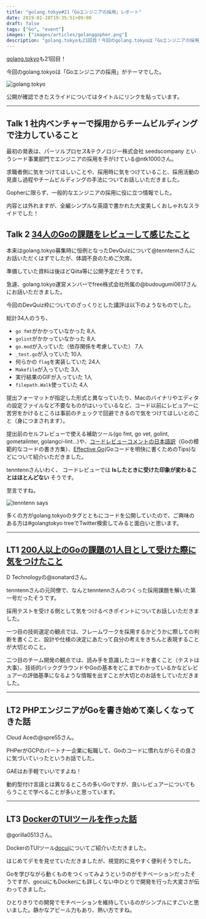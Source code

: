 ```yaml
---
title: "golang.tokyo#21「Goエンジニアの採用」レポート"
date: 2019-01-28T19:35:51+09:00
draft: false
tags: ["Go", "event"]
images: ["images/articles/golanggopher.png"]
description: "golang.tokyoも21回目！今回のgolang.tokyoは「Goエンジニアの採用」がテーマでした。"
---
```

[golang.tokyo](https://twitter.com/hashtag/golangtokyo?src=hash)も21回目！

今回のgolang.tokyoは「Goエンジニアの採用」がテーマでした。

![golang.tokyo](/images/articles/golangtokyo.jpg)

公開が確認できたスライドについてはタイトルにリンクを貼っています。

***

## Talk 1 社内ベンチャーで採用からチームビルディングで注力していること
最初の発表は、パーソルプロセス&テクノロジー株式会社 seedscompany というシード事業部門でエンジニアの採用を手がけている@ntk1000さん。

求職者側に気をつけてほしいことや、採用時に気をつけていること、採用活動の見直し過程やチームビルディングの手法についてお話しいただきました。

Gopherに限らず、一般的なエンジニアの採用に役に立つ情報でした。

内容とは外れますが、全編シンプルな英語で書かれた大変美しくおしゃれなスライドでした！


## Talk 2 [34人のGoの課題をレビューして感じたこと](https://docs.google.com/presentation/d/1TAwxT9mRmiEjQOZurz-TbXc8SQf0mlEJDS8tL49Q-M4/)
本来はgolang.tokyo募集時に恒例となったDevQuizについて@tenntennさんにお話いただくはずでしたが、体調不良のためご欠席。

準備していた資料は後ほどQiita等に公開予定だそうです。

急遽、golang.tokyo運営メンバーでfree株式会社所属の@budougumi0617さんにお話いただきました。


今回のDevQuiz枠についてのざっくりとした講評は以下のようなものでした。

総計34人のうち、

- `go fmt`がかかっていなかった 8人
- `golint`がかかっていなかった 8人
- `go.mod`が入っていた（依存関係を考慮していた） 7人
- `_test.go`が入っていた 10人
- 何らかの `flag`を実装していた 24人
- `Makefile`が入っていた 3人
- 実行結果のGIFが入っていた 1人
- `filepath.Walk`使っていた 4人

提出フォーマットが指定した形式と異なっていたり、Macのバイナリやエディタの設定ファイルなど不要なものがはいっているなど、コード以前にレビュアーに苦労をかけるところは事前のチェックで回避できるので気をつけてほしいとのこと（身につまされます）。

提出前のセルフレビューで使える補助ツール(go fmt, go vet, golint, gometalinter, golangci-lint…)や、[コードレビューコメントの日本語訳](https://qiita.com/knsh14/items/8b73b31822c109d4c497)（Goの模範的なコードの書き方集）、[Effective Go](https://golang.org/doc/effective_go.html)(Goコードを明快に書くためのTips)などについて紹介いただきました。

tenntennさんいわく、 コードレビューでは **lsしたときに受けた印象が変わることはほとんどない** そうです。

至言ですね。

![tenntenn says](/images/articles/gopherslide.png)


多くの方がgolang.tokyoのタグとともにコードを公開していたので、ご興味のある方は#golangtokyo treeでTwitter検索してみると面白いと思います。

***

## LT1 [200人以上のGoの課題の1人目として受けた際に気をつけたこと](https://speakerdeck.com/sonatard/200ren-yi-shang-falsegofalseke-ti-false1ren-mu-tositeshou-ketaji-niqi-wotuketakoto)

D Technologyの@sonatardさん。

tenntennさんの元同僚で、なんとtenntennさんのつくった採用課題を解いた第一号だったそうです。

採用テストを受ける側として気をつけるべきポイントについてお話しいただきました。

一つ目の技術選定の観点では、フレームワークを採用するかどうかに際しての判断を書くこと、設計や仕様の決定にあたって自分の考えをきちんと表現することが大切とのこと。

二つ目のチーム開発の観点では、読み手を意識したコードを書くこと（テストは大事）、技術的バックグラウンドやGoの基本をどこまでわかっているかなどレビュアーの評価基準になるような情報を出すことが大切とのお話をしていただきました。

***

## LT2 PHPエンジニアがGoを書き始めて楽しくなってきた話

Cloud Aceの@spre55さん。

PHPerがGCPのパートナー企業に転職して、Goのコードに慣れながらその良さに気づいていったというお話でした。

GAEはお手軽でいいですよね！

動的型付け言語とは異なるところの多いGoですが、良いレビュアーについてもらうことで学べることが多いと思っています。

***

## LT3 [DockerのTUIツールを作った話](https://docs.google.com/presentation/d/1ty9MbOGT8HThYVC1DVZtmhKS5MyCNGkDdkCTs6vpqzk/)

@gorilla0513さん。

DockerのTUIツール[docui](https://github.com/skanehira/docui)についてご紹介いただきました。

はじめてデモを見せていただきましたが、視覚的に見やすく便利そうでした。

Goを学びながら動くものをつくってみようというのがモチベーションだったそうですが、gocuiにもDockerにも詳しくない中ひとりで開発を行った大変さが伝わってきました。

ひとりきりでの開発でモチベーションを維持しているのがシンブルにすごいと思いました。静かなアピール力もあり、熱い方ですね。


